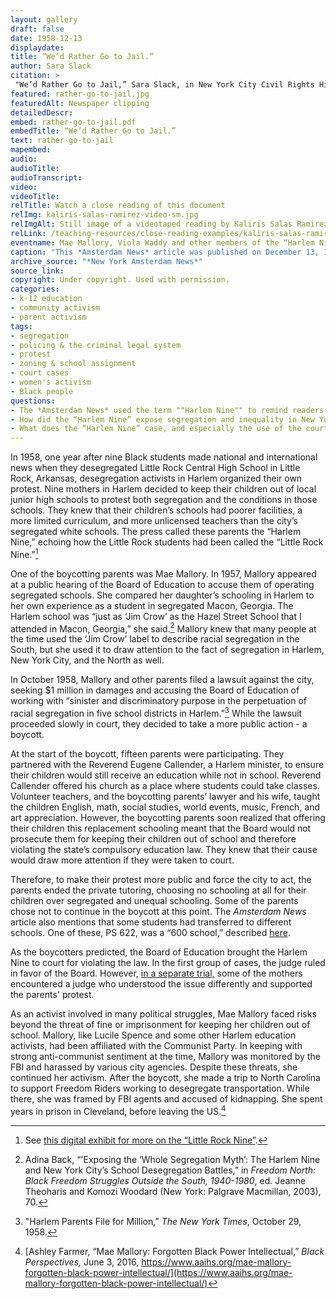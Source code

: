 ```yaml
--- 
layout: gallery
draft: false
date: 1958-12-13
displaydate: 
title: “We’d Rather Go to Jail.”
author: Sara Slack
citation: >
 "We’d Rather Go to Jail,” Sara Slack, in New York City Civil Rights History Project, Accessed: [Month Day, Year], https://nyccivilrightshistory.org/gallery/rather-go-to-jail.
featured: rather-go-to-jail.jpg
featuredAlt: Newspaper clipping
detailedDescr: 
embed: rather-go-to-jail.pdf
embedTitle: “We’d Rather Go to Jail.”
text: rather-go-to-jail
mapembed: 
audio: 
audioTitle: 
audioTranscript: 
video: 
videoTitle: 
relTitle: Watch a close reading of this document
relImg: kaliris-salas-ramirez-video-sm.jpg
relImgAlt: Still image of a videotaped reading by Kaliris Salas Ramirez
relLink: /teaching-resources/close-reading-examples/kaliris-salas-ramirez-video/
eventname: Mae Mallory, Viola Waddy and other members of the “Harlem Nine” boycott Harlem schools. 
caption: "This *Amsterdam News* article was published on December 13, 1958. The headline, “We’d rather go to jail,” quotes Mrs. Viola Waddy, a Black mother in Harlem who refused to allow her child to attend a segregated and unequal school. Waddy and others risked imprisonment for that decision."
archive_source: "*New York Amsterdam News*"
source_link: 
copyright: Under copyright. Used with permission. 
categories: 
- k-12 education
- community activism
- parent activism
tags: 
- segregation
- policing & the criminal legal system
- protest
- zoning & school assignment
- court cases
- women's activism
- Black people
questions: 
- The *Amsterdam News* used the term ""Harlem Nine"" to remind readers of the ""Little Rock Nine"" who desegregated Central High School in Little Rock, Arkansas one year earlier. How were the “Little Rock Nine” and “Harlem Nine” efforts similar, and different? How does the story of the “Harlem Nine” challenge your previous understandings of segregation and desegregation in the United States?
- How did the “Harlem Nine” expose segregation and inequality in New York City’s schools? What risks did they take? How do you think their children felt about their parents’ protests? What do you think about taking risks to fight for change that you care about? 
- What does the “Harlem Nine” case, and especially the use of the courts to punish parents who were protesting segregated schools, show us about the connection between schools and law enforcement?
--- 
```


In 1958, one year after nine Black students made national and international news when they desegregated Little Rock Central High School in Little Rock, Arkansas, desegregation activists in Harlem organized their own protest. Nine mothers in Harlem decided to keep their children out of local junior high schools to protest both segregation and the conditions in those schools. They knew that their children’s schools had poorer facilities, a more limited curriculum, and more unlicensed teachers than the city’s segregated white schools. The press called these parents the “Harlem Nine,” echoing how the Little Rock students had been called the “Little Rock Nine.”[^1]

One of the boycotting parents was Mae Mallory. In 1957, Mallory appeared at a public hearing of the Board of Education to accuse them of operating segregated schools. She compared her daughter’s schooling in Harlem to her own experience as a student in segregated Macon, Georgia. The Harlem school was “just as ‘Jim Crow’ as the Hazel Street School that I attended in Macon, Georgia,” she said.[^2] Mallory knew that many people at the time used the ‘Jim Crow’ label to describe racial segregation in the South, but she used it to draw attention to the fact of segregation in Harlem, New York City, and the North as well.

In October 1958, Mallory and other parents filed a lawsuit against the city, seeking $1 million in damages and accusing the Board of Education of working with “sinister and discriminatory purpose in the perpetuation of racial segregation in five school districts in Harlem.”[^3] While the lawsuit proceeded slowly in court, they decided to take a more public action - a boycott.

At the start of the boycott, fifteen parents were participating. They partnered with the Reverend Eugene Callender, a Harlem minister, to ensure their children would still receive an education while not in school. Reverend Callender offered his church as a place where students could take classes. Volunteer teachers, and the boycotting parents’ lawyer and his wife, taught the children English, math, social studies, world events, music, French, and art appreciation. However, the boycotting parents soon realized that offering their children this replacement schooling meant that the Board would not prosecute them for keeping their children out of school and therefore violating the state’s compulsory education law. They knew that their cause would draw more attention if they were taken to court.

Therefore, to make their protest more public and force the city to act, the parents ended the private tutoring, choosing no schooling at all for their children over segregated and unequal schooling. Some of the parents chose not to continue in the boycott at this point. The *Amsterdam News* article also mentions that some students had transferred to different schools. One of these, PS 622, was a “600 school,” described [here](./topics/boycotting-ny-schools/1965-boycott/).

As the boycotters predicted, the Board of Education brought the Harlem Nine to court for violating the law. In the first group of cases, the judge ruled in favor of the Board. However, [in a separate trial,](/topics/black-latina-women/harlem-nine/matter-of-skipwith) some of the mothers encountered a judge who understood the issue differently and supported the parents' protest.  

As an activist involved in many political struggles, Mae Mallory faced risks beyond the threat of fine or imprisonment for keeping her children out of school. Mallory, like Lucile Spence and some other Harlem education activists, had been affiliated with the Communist Party. In keeping with strong anti-communist sentiment at the time, Mallory was monitored by the FBI and harassed by various city agencies. Despite these threats, she continued her activism. After the boycott, she made a trip to North Carolina to support Freedom Riders working to desegregate transportation. While there, she was framed by FBI agents and accused of kidnapping. She spent years in prison in Cleveland, before leaving the US.[^4]

[^1]: See [this digital exhibit for more on the “Little Rock Nine”](https://nmaahc.si.edu/blog-post/little-rock-nine).

[^2]: Adina Back, “'Exposing the ‘Whole Segregation Myth’: The Harlem Nine and New York City’s School Desegregation Battles,” in *Freedom North: Black Freedom Struggles Outside the South, 1940-1980*, ed. Jeanne Theoharis and Komozi Woodard (New York: Palgrave Macmillan, 2003), 70.

[^3]: "Harlem Parents File for Million,” *The New York Times*, October 29, 1958.

[^4]: [Ashley Farmer, “Mae Mallory: Forgotten Black Power Intellectual,” *Black Perspectives,* June 3, 2016, https://www.aaihs.org/mae-mallory-forgotten-black-power-intellectual/](https://www.aaihs.org/mae-mallory-forgotten-black-power-intellectual/)
